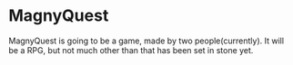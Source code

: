 # MagnyQuest
MagnyQuest is going to be a game, made by two people(currently).
It will be a RPG, but not much other than that has been set in stone yet.